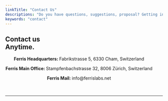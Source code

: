 ```yaml
---
linkTitle: "Contact Us"
descriptions: "Do you have questions, suggestions, proposal? Getting in touch with us is easy."
keywords: "contact"
---
```


<!-- INTEGRATIONS HEADER -->
<section class="sub-header">
		<h1 id="solutions-top">Contact us<br>Anytime.</h1>
		<p></p>
</section>

<!-- FOUNDING FERRIS -->
<section class="padding-block-700" style="background-color: var(--clr-primary-white); text-align: center">
    <div class="container">
        <div class="flow text-left-sm-only margin" style="--flow-spacer: 1.5rem; padding-right: 2rem">
            <p class="lead-black-m" style="font-weight: bolder">Ferris Headquarters: 
				<span style="font-weight: normal">Fabrikstrasse 5, 6330 Cham, Switzerland</span>
			</p>
            <p class="lead-black-m" style="font-weight: bolder">Ferris Main Office: 
				<span style="font-weight: normal">Stampfenbachstrasse 32, 8006 Zürich, Switzerland</span>
			</p>
			<p class="lead-black-m" style="font-weight: bolder">Ferris Mail: 
				<span style="font-weight: normal">info@ferrislabs.net</span>
			</p>
        </div>
    </div>
</section>

<!-- Horizontal Line  -->
<hr class="hr-text-black" data-content="Contact us" style="margin-block: 3rem" />

<!-- Mautic Contact-Us form insert -->
<script type="text/javascript" src="//m.ferrislabs.net/form/generate.js?id=15"></script>
